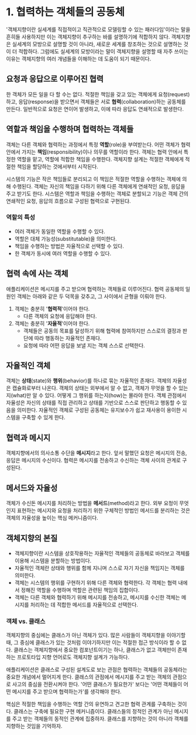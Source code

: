 # 1. 협력하는 객체들의 공동체

'객체지향이란 실세계를 직접적이고 직관적으로 모델링할 수 있는 패러다임'이라는 말을 흔히들 사용하지만 이는 객체지향이 추구하는 바를 설명하기에 적합하지 않다. 객체지향은 실세계의 모방으로 설명할 것이 아니라, 새로운 세계를 창조하는 것으로 설명하는 것이 더 적합하다. 그럼에도 실세계의 모방이라는 말이 객체지향을 설명할 때 자주 쓰이는 이유는 객체지향의 여러 개념들을 이해하는 데 도움이 되기 때문이다.



## 요청과 응답으로 이루어진 협력

한 객체가 모든 일을 다 할 수는 없다. 적절한 책임을 갖고 있는 객체에게 요청(request)하고, 응답(response)을 받으면서 객체들은 서로 **협력**(collaboration)하는 공동체를 만든다. 일반적으로 요청은 연이어 발생하고, 이에 따라 응답도 연쇄적으로 발생한다. 



## 역할과 책임을 수행하며 협력하는 객체들

객체는 다른 객체와 협력하는 과정에서 특정 **역할**(role)을 부여받는다. 어떤 객체가 협력 안에서 가지는 **책임**(responsibility)이나 의무를 역할이라 한다. 객체는 협력 안에서 특정한 역할을 맡고, 역할에 적합한 책임을 수행한다. 객체지향 설계는 적절한 객체에게 적절한 책임을 할당하는 것에서부터 시작된다. 

시스템의 기능은 작은 책임들로 분리되고 이 책임은 적절한 역할을 수행하는 객체에 의해 수행된다. 객체는 자신의 책임을 다하기 위해 다른 객체에게 연쇄적인 요청, 응답을 주고 받기도 한다. 시스템은 역할과 책임을 수행하는 객체로 분할되고 기능은 객체 간의 연쇄적인 요청, 응답의 흐름으로 구성된 협력으로 구현된댜.

### 역할의 특성

* 여러 객체가 동일한 역할을 수행할 수 있다.
* 역할은 대체 가능성(substitutable)을 의미한다.
* 책임을 수행하는 방법은 자율적으로 선택할 수 있다.
* 한 객체가 동시에 여러 역할을 수행할 수 있다.



## 협력 속에 사는 객체

애플리케이션은 메시지를 주고 받으며 협력하는 객체들로 이루어진다. 협력 공동체의 일원인 객체는 아래와 같은 두 덕목을 갖추고, 그 사이에서 균형을 이뤄야 한다.

1. 객체는 충분히 '**협력적**'이어야 한다.
   - 다른 객체의 요청에 응답해야 한다.
2. 객체는 충분히 '**자율적**'이어야 한다.
   * 객체들은 공동의 목표를 달성하기 위해 협력에 참여하지만 스스로의 결정과 판단에 따라 행동하는 자율적인 존재다. 
   * 요청에 따라 어떤 응답을 보낼 지는 객체 스스로 선택한다.



## 자율적인 객체

객체는 **상태**(state)와 **행위**(behavior)를 하나로 묶는 자율적인 존재다. 객체의 자율성은 캡슐화로부터 나온다. 객체의 상태는 외부에서 알 수 없고, 객체가 무엇을 할 수 있는지(what)만 알 수 있다. 어떻게 그 행위를 하는지(how)는 몰라야 한다. 객체 관점에서 자율성은 자신의 상태를 직접 관리하고 상태를 기반으로 스스로 판단하고 행동할 수 있음을 의미한다. 자율적인 객체로 구성된 공동체는 유지보수가 쉽고 재사용이 용이한 시스템을 구축할 수 있게 한다.



## 협력과 메시지

객체지향에서의 의사소통 수단을 **메시지**라고 한다. 앞서 말했던 요청은 메시지의 전송, 응답은 메시지의 수신이다. 협력은 메시지를 전송하고 수신하는 객체 사이의 관계로 구성된다. 



## 메서드와 자율성

객체가 수신돈 메시지를 처리하는 방법을 **메서드**(method)라고 한다. 외부 요청이 무엇인지 표현하는 메시지와 요청을 처리하기 위한 구체적인 방법인 메서드를 분리하는 것은 객체의 자율성을 높이는 핵심 메커니즘이다. 



## 객체지향의 본질

* 객체지향이란 시스템을 상호작용하는 자율적인 객체들의 공동체로 바라보고 객체를 이용해 시스템을 분할하는 방법이다.
* 자율적인 객체란 상태와 행위를 함께 지니며 스스로 자기 자신을 책임지는 객체를 의미한다.
* 객체는 시스템의 행위를 구현하기 위해 다른 객체와 협력한다. 각 객체는 협력 내에서 정해진 역할을 수행하며 역할은 관련된 책임의 집합이다.
* 객체는 다른 객체와 협력하기 위해 메시지를 전송하고, 메시지를 수신한 객체는 메시지를 처리하는 데 적합한 메서드를 자율적으로 선택한다.



### 객체 vs. 클래스

객체지향의 중심에는 클래스가 아닌 객체가 있다. 많은 사람들이 객체지향을 이야기할 때, 그 중심에 클래스가 있는 것처럼 이야기하지만 이는 적절한 접근 방식이라 할 수 없다. 클래스는 객체지향에서 중요한 컴포넌트이기는 하나, 클래스가 없고 객체만이 존재하는 프로토타입 지향 언어로도 객체지향 설계가 가능하다. 

애플리케이션은 클래스로 구성된 설계도로 보는 관점은 협력하는 객체들의 공동체라는 중요한 개념에서 멀어지게 한다. 클래스의 관점에서 메시지를 주고 받는 객체의 관점으로 사고의 중심을 전환시켜야 한다. '어떤 클래스가 필요한가' 보다는 '어떤 객체들이 어떤 메시지를 주고 받으며 협력하는가'를 생각해야 한다. 

핵심은 적절한 책임을 수행하는 역할 간의 유연하고 견고한 협력 관계를 구축하는 것이다. 클래스는 구축에 필요한 구현 메커니즘이다. 클래스들의 정적인 관계가 아닌 메시지를 주고 받는 객체들의 동적인 관계에 집중하자. 클래스를 지향하는 것이 아니라 객체를 지향하는 것임을 기억하자.

